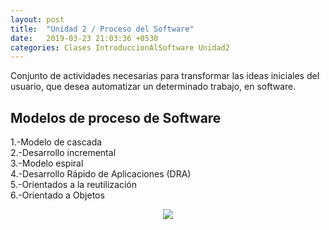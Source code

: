 ```yaml
---
layout: post
title:  "Unidad 2 / Proceso del Software"
date:   2019-03-23 21:03:36 +0530
categories: Clases IntroduccionAlSoftware Unidad2
---
```

<p>Conjunto de actividades necesarias para transformar las ideas iniciales del usuario, que desea automatizar un determinado trabajo, en software.</p>
<h2>Modelos de proceso de Software</h2>  
<p>1.-Modelo de cascada<br>
2.-Desarrollo incremental<br>
3.-Modelo espiral<br>
4.-Desarrollo Rápido de Aplicaciones (DRA) <br>
5.-Orientados a la reutilización<br>
6.-Orientado a Objetos</p>


 <center><img src="https://ingsotfwarekarlacevallos.files.wordpress.com/2015/04/21.png"></center>
